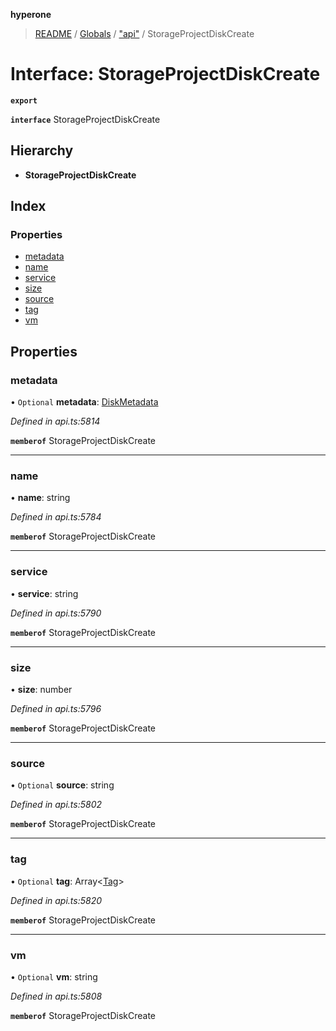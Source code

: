 **hyperone**

> [README](../README.md) / [Globals](../globals.md) / ["api"](../modules/_api_.md) / StorageProjectDiskCreate

# Interface: StorageProjectDiskCreate

**`export`** 

**`interface`** StorageProjectDiskCreate

## Hierarchy

* **StorageProjectDiskCreate**

## Index

### Properties

* [metadata](_api_.storageprojectdiskcreate.md#metadata)
* [name](_api_.storageprojectdiskcreate.md#name)
* [service](_api_.storageprojectdiskcreate.md#service)
* [size](_api_.storageprojectdiskcreate.md#size)
* [source](_api_.storageprojectdiskcreate.md#source)
* [tag](_api_.storageprojectdiskcreate.md#tag)
* [vm](_api_.storageprojectdiskcreate.md#vm)

## Properties

### metadata

• `Optional` **metadata**: [DiskMetadata](_api_.diskmetadata.md)

*Defined in api.ts:5814*

**`memberof`** StorageProjectDiskCreate

___

### name

•  **name**: string

*Defined in api.ts:5784*

**`memberof`** StorageProjectDiskCreate

___

### service

•  **service**: string

*Defined in api.ts:5790*

**`memberof`** StorageProjectDiskCreate

___

### size

•  **size**: number

*Defined in api.ts:5796*

**`memberof`** StorageProjectDiskCreate

___

### source

• `Optional` **source**: string

*Defined in api.ts:5802*

**`memberof`** StorageProjectDiskCreate

___

### tag

• `Optional` **tag**: Array\<[Tag](_api_.tag.md)>

*Defined in api.ts:5820*

**`memberof`** StorageProjectDiskCreate

___

### vm

• `Optional` **vm**: string

*Defined in api.ts:5808*

**`memberof`** StorageProjectDiskCreate
